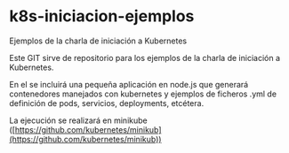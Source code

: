 # k8s-iniciacion-ejemplos

Ejemplos de la charla de iniciación a Kubernetes

Este GIT sirve de repositorio para los ejemplos de la charla de iniciación a Kubernetes.

En el se incluirá una pequeña aplicación en node.js que generará contenedores manejados con kubernetes y ejemplos de ficheros .yml de definición de pods, servicios, deployments, etcétera.

La ejecución se realizará en minikube ([https://github.com/kubernetes/minikub](https://github.com/kubernetes/minikub))
